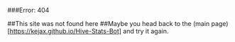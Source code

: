 ###Error: 404

##This site was not found here
##Maybe you head back to the (main page)[https://kejax.github.io/Hive-Stats-Bot] and try it again.
